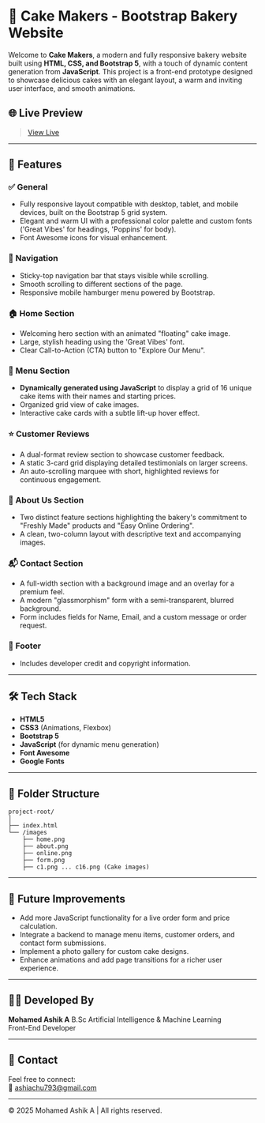 # 🎂 Cake Makers - Bootstrap Bakery Website 

Welcome to **Cake Makers**, a modern and fully responsive bakery website built using **HTML, CSS, and Bootstrap 5**, with a touch of dynamic content generation from **JavaScript**. This project is a front-end prototype designed to showcase delicious cakes with an elegant layout, a warm and inviting user interface, and smooth animations.

## 🌐 Live Preview

> [View Live](https://asxhiii11.github.io/Cake-makers-Bootstrap/)

-----

## 🚀 Features

### ✅ General

  - Fully responsive layout compatible with desktop, tablet, and mobile devices, built on the Bootstrap 5 grid system.
  - Elegant and warm UI with a professional color palette and custom fonts ('Great Vibes' for headings, 'Poppins' for body).
  - Font Awesome icons for visual enhancement.

### 🧭 Navigation

  - Sticky-top navigation bar that stays visible while scrolling.
  - Smooth scrolling to different sections of the page.
  - Responsive mobile hamburger menu powered by Bootstrap.

### 🏠 Home Section

  - Welcoming hero section with an animated "floating" cake image.
  - Large, stylish heading using the 'Great Vibes' font.
  - Clear Call-to-Action (CTA) button to "Explore Our Menu".

### 🍰 Menu Section

  - **Dynamically generated using JavaScript** to display a grid of 16 unique cake items with their names and starting prices.
  - Organized grid view of cake images.
  - Interactive cake cards with a subtle lift-up hover effect.

### ⭐ Customer Reviews

  - A dual-format review section to showcase customer feedback.
  - A static 3-card grid displaying detailed testimonials on larger screens.
  - An auto-scrolling marquee with short, highlighted reviews for continuous engagement.

### 📝 About Us Section

  - Two distinct feature sections highlighting the bakery's commitment to "Freshly Made" products and "Easy Online Ordering".
  - A clean, two-column layout with descriptive text and accompanying images.

### 📬 Contact Section

  - A full-width section with a background image and an overlay for a premium feel.
  - A modern "glassmorphism" form with a semi-transparent, blurred background.
  - Form includes fields for Name, Email, and a custom message or order request.

### 📎 Footer

  - Includes developer credit and copyright information.

-----

## 🛠️ Tech Stack

  - **HTML5**
  - **CSS3** (Animations, Flexbox)
  - **Bootstrap 5**
  - **JavaScript** (for dynamic menu generation)
  - **Font Awesome**
  - **Google Fonts**

-----

## 📁 Folder Structure

```
project-root/
│
├── index.html
└── /images
    ├── home.png
    ├── about.png
    ├── online.png
    ├── form.png
    ├── c1.png ... c16.png (Cake images)
```

-----

## 📌 Future Improvements

  - Add more JavaScript functionality for a live order form and price calculation.
  - Integrate a backend to manage menu items, customer orders, and contact form submissions.
  - Implement a photo gallery for custom cake designs.
  - Enhance animations and add page transitions for a richer user experience.

-----

## 🙋‍♂️ Developed By

**Mohamed Ashik A** B.Sc Artificial Intelligence & Machine Learning  
Front-End Developer

-----

## 📧 Contact

Feel free to connect:  
📩 ashiachu793@gmail.com

-----

© 2025 Mohamed Ashik A | All rights reserved.
